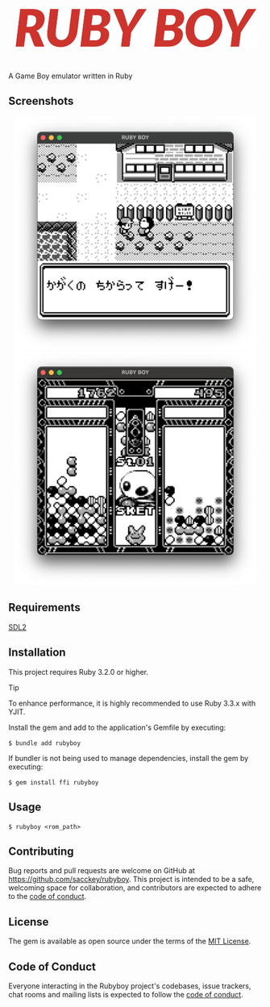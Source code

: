 <br>
<p align="center">
  <img src="/resource/logo/logo.svg" width="480px">
</p>
<br>

A Game Boy emulator written in Ruby

## Screenshots
<div align="center">
  <img src="/resource/screenshots/pokemon.png" width="480px"/>
  <img src="/resource/screenshots/puyopuyo.png" width="480px"/>
</div>

## Requirements
[SDL2](https://wiki.libsdl.org/SDL2/Installation)

## Installation

This project requires Ruby 3.2.0 or higher.

> [!TIP]
> To enhance performance, it is highly recommended to use Ruby 3.3.x with YJIT.

Install the gem and add to the application's Gemfile by executing:

    $ bundle add rubyboy

If bundler is not being used to manage dependencies, install the gem by executing:

    $ gem install ffi rubyboy

## Usage

    $ rubyboy <rom_path>

## Contributing

Bug reports and pull requests are welcome on GitHub at https://github.com/sacckey/rubyboy. This project is intended to be a safe, welcoming space for collaboration, and contributors are expected to adhere to the [code of conduct](https://github.com/sacckey/rubyboy/blob/main/CODE_OF_CONDUCT.md).

## License

The gem is available as open source under the terms of the [MIT License](https://opensource.org/licenses/MIT).

## Code of Conduct

Everyone interacting in the Rubyboy project's codebases, issue trackers, chat rooms and mailing lists is expected to follow the [code of conduct](https://github.com/sacckey/rubyboy/blob/main/CODE_OF_CONDUCT.md).

